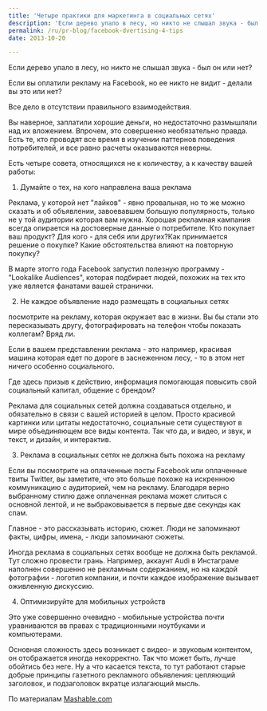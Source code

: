 ```yaml
---
title: 'Четыре практики для маркетинга в социальных сетях'
description: 'Если дерево упало в лесу, но никто не слышал звука - был он или нет? Если вы оплатили рекламу на Facebook, но ее никто не видит - делали вы это или нет? Все дело в отсутствии правильного взаимодействия.'
permalink: /ru/pr-blog/facebook-dvertising-4-tips
date: 2013-10-20

---
```


Если дерево упало в лесу, но никто не слышал звука - был он или нет?

Если вы оплатили рекламу на Facebook, но ее никто не видит - делали вы это или нет?

Все дело в отсутствии правильного взаимодействия.

Вы наверное, заплатили хорошие деньги, но недостаточно размышляли над их вложением. Впрочем, это совершенно необязательно правда. Есть те, кто проводят все время в изучении паттернов поведения потребителей, и все равно расчеты оказываются неверны.

Есть четыре совета, относящихся не к количеству, а к качеству вашей работы:

1. Думайте о тех, на кого направлена ваша реклама

Реклама, у которой нет "лайков" - явно провальная, но то же можно сказать и об объявлении, завоевавшем большую популярность, только не у той аудитории которая вам нужна. Хорошая рекламная кампания всегда опирается на достоверные данные  о потребителе. Кто покупает ваш продукт? Для кого - для себя или других?Как принимается решение о покупке? Какие обстоятельства влияют на повторную покупку?

В марте этогго года Facebook запустил полезную программу -  "Lookalike Audiences", которая подбирает людей, похожих на тех кто уже является фанатами вашей странички.

2. Не каждое объявление надо размещать в социальных сетях

посмотрите на рекламу, которая окружает вас в жизни. Вы бы стали это пересказывать другу, фотографировать на телефон чтобы показать коллегам? Вряд ли.

Если в вашем представлении реклама - это например, красивая машина которая едет по дороге в заснеженном лесу, - то в этом нет ничего особенно социального.

Где здесь  призыв к действию, информация помогающая повысить свой социальный капитал, общение с брендом?

Реклама для социальных сетей должна создаваться отдельно, и обязательно в связи с вашей историей в целом. Просто красивой картинки или цитаты недостаточно, социальные сети существуют в мире объединяющем все виды контента. Так что да, и видео, и звук, и текст, и дизайн, и интерактив.

3. Реклама в социальных сетях не должна быть похожа на рекламу

Если вы посмотрите на оплаченные посты Facebook или оплаченные твиты Twitter, вы заметите, что это больше похоже на искреннюю коммуникацию с аудиторией, чем на рекламу. Благодаря верно выбранному стилю даже оплаченная реклама может слиться с основной лентой, и не выбраковывается в первые две секунды как спам.

Главное - это рассказывать историю, сюжет. Люди не запоминают факты, цифры, имена, -  люди запоминают сюжеты.

Иногда реклама в социальных сетях вообще не должна быть рекламой. Тут сложно провести грань. Например, аккаунт Audi в Инстаграме наполнен совершенно не рекламным содержанием, но на каждой фотографии - логотип компании, и почти каждое изображение вызывает оживленную дискуссию.

4. Оптимизируйте для мобильных устройств

Это уже совершенно очевидно  - мобильные устройства почти уравниваются вв правах с традиционными ноутбуками и компьютерами.

Основная сложность здесь возникает с видео- и звуковым контентом, он отображается иногда некорректно. Так что может быть, лучше обойтись без неге. Ну а что касается текста, то тут работают старые добрые принципы газетного рекламного объявления: цепляющий заголовок, и подзаголовок вкратце излагающий мысль.

По материалам <a href="http://mashable.com/2013/10/15/social-advertising/">Mashable.com</a>


